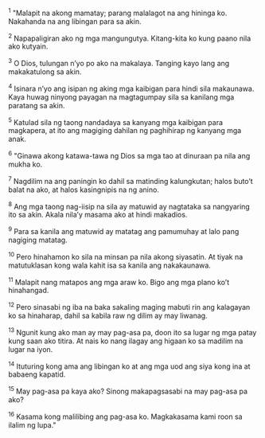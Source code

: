 <sup>1</sup>
"Malapit na akong mamatay; parang malalagot na ang hininga ko. Nakahanda na ang libingan para sa akin. 

<sup>2</sup>
Napapaligiran ako ng mga mangungutya. Kitang-kita ko kung paano nila ako kutyain. 

<sup>3</sup>
O Dios, tulungan nʼyo po ako na makalaya. Tanging kayo lang ang makakatulong sa akin. 

<sup>4</sup>
Isinara nʼyo ang isipan ng aking mga kaibigan para hindi sila makaunawa. Kaya huwag ninyong payagan na magtagumpay sila sa kanilang mga paratang sa akin. 

<sup>5</sup>
Katulad sila ng taong nandadaya sa kanyang mga kaibigan para magkapera, at ito ang magiging dahilan ng paghihirap ng kanyang mga anak. 

<sup>6</sup>
"Ginawa akong katawa-tawa ng Dios sa mga tao at dinuraan pa nila ang mukha ko. 

<sup>7</sup>
Nagdilim na ang paningin ko dahil sa matinding kalungkutan; halos butoʼt balat na ako, at halos kasingnipis na ng anino. 

<sup>8</sup>
Ang mga taong nag-iisip na sila ay matuwid ay nagtataka sa nangyaring ito sa akin. Akala nilaʼy masama ako at hindi makadios. 

<sup>9</sup>
Para sa kanila ang matuwid ay matatag ang pamumuhay at lalo pang nagiging matatag. 

<sup>10</sup>
Pero hinahamon ko sila na minsan pa nila akong siyasatin. At tiyak na matutuklasan kong wala kahit isa sa kanila ang nakakaunawa. 

<sup>11</sup>
Malapit nang matapos ang mga araw ko. Bigo ang mga plano koʼt hinahangad. 

<sup>12</sup>
Pero sinasabi ng iba na baka sakaling maging mabuti rin ang kalagayan ko sa hinaharap, dahil sa kabila raw ng dilim ay may liwanag. 

<sup>13</sup>
Ngunit kung ako man ay may pag-asa pa, doon ito sa lugar ng mga patay kung saan ako titira. At nais ko nang ilagay ang higaan ko sa madilim na lugar na iyon. 

<sup>14</sup>
Ituturing kong ama ang libingan ko at ang mga uod ang siya kong ina at babaeng kapatid. 

<sup>15</sup>
May pag-asa pa kaya ako? Sinong makapagsasabi na may pag-asa pa ako? 

<sup>16</sup>
Kasama kong malilibing ang pag-asa ko. Magkakasama kami roon sa ilalim ng lupa."